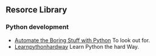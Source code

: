 ## Resorce Library

### Python development

* [Automate the Boring Stuff with Python](http://automatetheboringstuff.com/) To look out for.
* [Learnpythonhardway](http://learnpythonthehardway.org) Learn Python the hard Way.
